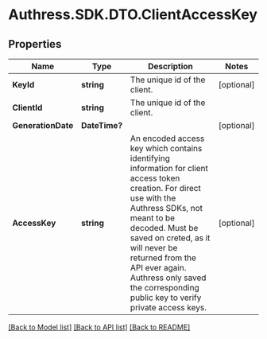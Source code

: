 # Authress.SDK.DTO.ClientAccessKey
## Properties

Name | Type | Description | Notes
------------ | ------------- | ------------- | -------------
**KeyId** | **string** | The unique id of the client. | [optional]
**ClientId** | **string** | The unique id of the client. |
**GenerationDate** | **DateTime?** |  | [optional]
**AccessKey** | **string** | An encoded access key which contains identifying information for client access token creation. For direct use with the Authress SDKs, not meant to be decoded. Must be saved on creted, as it will never be returned from the API ever again. Authress only saved the corresponding public key to verify private access keys. | [optional]

[[Back to Model list]](../README.md#documentation-for-models) [[Back to API list]](../README.md#documentation-for-api-endpoints) [[Back to README]](../README.md)

